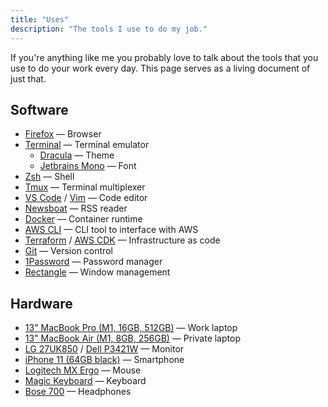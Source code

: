 ```yaml
---
title: "Uses"
description: "The tools I use to do my job."
---
```


If you're anything like me you probably love to talk about the tools that you use to do your work every day. This page serves as a living document of just that.

## Software

- [Firefox](https://www.mozilla.org/en-US/firefox/new/) &mdash; Browser
- [Terminal](https://en.wikipedia.org/wiki/Terminal_(macOS)) &mdash; Terminal emulator
  - [Dracula](https://draculatheme.com/) &mdash; Theme
  - [Jetbrains Mono](https://www.jetbrains.com/lp/mono/) &mdash; Font
- [Zsh](https://www.zsh.org/) &mdash; Shell
- [Tmux](https://github.com/tmux/tmux/wiki) &mdash; Terminal multiplexer
- [VS Code](https://code.visualstudio.com/) / [Vim](https://www.vim.org/) &mdash; Code editor
- [Newsboat](https://newsboat.org/) &mdash; RSS reader
- [Docker](https://www.docker.com) &mdash; Container runtime
- [AWS CLI](https://aws.amazon.com/cli/) &mdash; CLI tool to interface with AWS
- [Terraform](https://www.terraform.io/) / [AWS CDK](https://github.com/aws/aws-cdk) &mdash; Infrastructure as code
- [Git](https://git-scm.com/) &mdash; Version control
- [1Password](https://1password.com) &mdash; Password manager
- [Rectangle](https://rectangleapp.com/) &mdash; Window management

## Hardware

- [13" MacBook Pro (M1, 16GB, 512GB)](https://www.apple.com/mac/) &mdash; Work laptop
- [13" MacBook Air (M1, 8GB, 256GB)](https://www.apple.com/mac/) &mdash; Private laptop
- [LG 27UK850](https://www.lg.com/us/monitors/lg-27UK850-W-4k-uhd-led-monitor) / [Dell P3421W](https://www.dell.com/en-us/shop/dell-34-curved-usb-c-monitor-p3421w/apd/210-axqc/monitors-monitor-accessories) &mdash; Monitor
- [iPhone 11 (64GB black)](https://www.apple.com/iphone-11/) &mdash; Smartphone
- [Logitech MX Ergo](https://www.logitech.com/nl-nl/products/mice/mx-ergo-wireless-trackball-mouse.910-005179.html) &mdash; Mouse
- [Magic Keyboard](https://www.apple.com/shop/product/MLA22LL/A/magic-keyboard-us-english) &mdash; Keyboard
- [Bose 700](https://www.bose.com/en_us/products/headphones/noise_cancelling_headphones/noise-cancelling-headphones-700.html#v=noise_cancelling_headphones_700_black) &mdash; Headphones